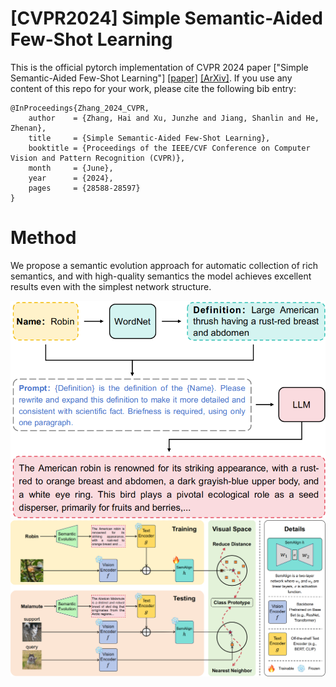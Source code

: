 # [CVPR2024] Simple Semantic-Aided Few-Shot Learning

This is the official pytorch implementation of CVPR 2024 paper ["Simple Semantic-Aided Few-Shot Learning"] [[paper]](https://openaccess.thecvf.com/content/CVPR2024/papers/Zhang_Simple_Semantic-Aided_Few-Shot_Learning_CVPR_2024_paper.pdf) [[ArXiv]](https://arxiv.org/pdf/2311.18649.pdf). If you use any content of this repo for your work, please cite the following bib entry:

    @InProceedings{Zhang_2024_CVPR,
        author    = {Zhang, Hai and Xu, Junzhe and Jiang, Shanlin and He, Zhenan},
        title     = {Simple Semantic-Aided Few-Shot Learning},
        booktitle = {Proceedings of the IEEE/CVF Conference on Computer Vision and Pattern Recognition (CVPR)},
        month     = {June},
        year      = {2024},
        pages     = {28588-28597}
    }

# Method

We propose a semantic evolution approach for automatic collection of rich semantics, and with high-quality semantics the model achieves excellent results even with the simplest network structure.

<img src='imgs/fig2_00.png'>

<img src='imgs/fig3_00.png'>
